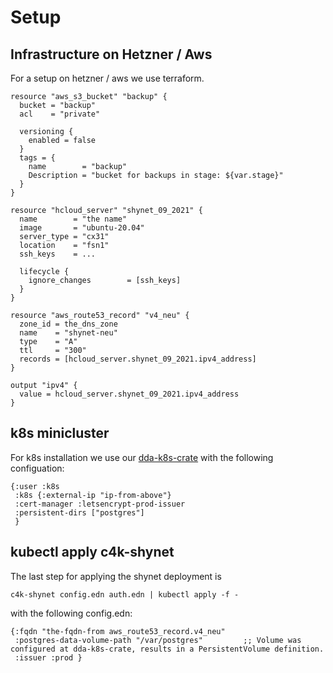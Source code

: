 # Setup 
## Infrastructure on Hetzner / Aws

For a setup on hetzner / aws we use terraform.

```
resource "aws_s3_bucket" "backup" {
  bucket = "backup"
  acl    = "private"

  versioning {
    enabled = false
  }
  tags = {
    name        = "backup"
    Description = "bucket for backups in stage: ${var.stage}"
  }
}

resource "hcloud_server" "shynet_09_2021" {
  name        = "the name"
  image       = "ubuntu-20.04"
  server_type = "cx31"
  location    = "fsn1"
  ssh_keys    = ...

  lifecycle {
    ignore_changes        = [ssh_keys]
  }
}

resource "aws_route53_record" "v4_neu" {
  zone_id = the_dns_zone
  name    = "shynet-neu"
  type    = "A"
  ttl     = "300"
  records = [hcloud_server.shynet_09_2021.ipv4_address]
}

output "ipv4" {
  value = hcloud_server.shynet_09_2021.ipv4_address
}

```

## k8s minicluster

For k8s installation we use our [dda-k8s-crate](https://github.com/DomainDrivenArchitecture/dda-k8s-crate) with the following configuation:


```
{:user :k8s
 :k8s {:external-ip "ip-from-above"}
 :cert-manager :letsencrypt-prod-issuer
 :persistent-dirs ["postgres"]
 }
```

## kubectl apply c4k-shynet

The last step for applying the shynet deployment is

```
c4k-shynet config.edn auth.edn | kubectl apply -f -
```

with the following config.edn:

```
{:fqdn "the-fqdn-from aws_route53_record.v4_neu"
 :postgres-data-volume-path "/var/postgres"         ;; Volume was configured at dda-k8s-crate, results in a PersistentVolume definition.
 :issuer :prod }
```
